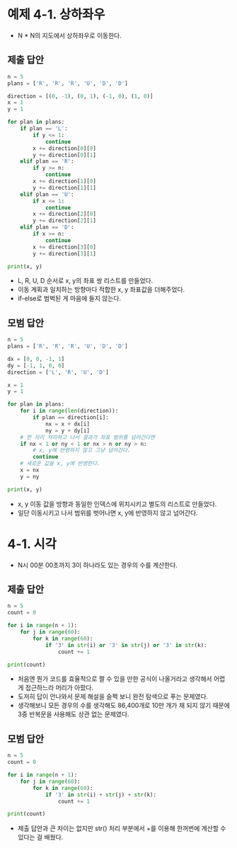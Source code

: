 # 예제 4-1. 상하좌우

- N * N의 지도에서 상하좌우로 이동한다.

## 제출 답안

```python
n = 5
plans = ['R', 'R', 'R', 'U', 'D', 'D']

direction = [(0, -1), (0, 1), (-1, 0), (1, 0)]
x = 1
y = 1

for plan in plans:
    if plan == 'L':
        if y <= 1:
            continue
        x += direction[0][0]
        y += direction[0][1]
    elif plan == 'R':
        if y >= n:
            continue
        x += direction[1][0]
        y += direction[1][1]
    elif plan == 'U':
        if x <= 1:
            continue
        x += direction[2][0]
        y += direction[2][1]
    elif plan == 'D':
        if x >= n:
            continue
        x += direction[3][0]
        y += direction[3][1]

print(x, y)
```

- L, R, U, D 순서로 x, y의 좌표 쌍 리스트를 만들었다.
- 이동 계획과 일치하는 방향마다 적합한 x, y 좌표값을 더해주었다.
- if-else로 범벅된 게 마음에 들지 않는다.

## 모범 답안

```python
n = 5
plans = ['R', 'R', 'R', 'U', 'D', 'D']

dx = [0, 0, -1, 1]
dy = [-1, 1, 0, 0]
direction = ['L', 'R', 'U', 'D']

x = 1
y = 1

for plan in plans:
    for i in range(len(direction)):
        if plan == direction[i]:
            nx = x + dx[i]
            ny = y + dy[i]
    # 한 자리 처리하고 나서 결과가 좌표 범위를 넘어간다면
    if nx < 1 or ny < 1 or nx > n or ny > n:
        # x, y에 반영하지 않고 그냥 넘어간다.
        continue
    # 새로운 값을 x, y에 반영한다.
    x = nx
    y = ny

print(x, y)
```

- x, y 이동 값을 방향과 동일한 인덱스에 위치시키고 별도의 리스트로 만들었다.
- 일단 이동시키고 나서 범위를 벗어나면 x, y에 반영하지 않고 넘어간다.

# 4-1. 시각

- N시 00분 00초까지 3이 하나라도 있는 경우의 수를 계산한다.

## 제출 답안

```python
n = 5
count = 0

for i in range(n + 1):
    for j in range(60):
        for k in range(60):
            if '3' in str(i) or '3' in str(j) or '3' in str(k):
                count += 1

print(count)
```

- 처음엔 뭔가 코드를 효율적으로 짤 수 있을 만한 공식이 나올거라고 생각해서 어렵게 접근하느라 머리가 아팠다.
- 도저히 답이 안나와서 문제 해설을 슬쩍 보니 완전 탐색으로 푸는 문제였다.
- 생각해보니 모든 경우의 수를 생각해도 86,400개로 10만 개가 채 되지 않기 때문에 3중 반복문을 사용해도 상관 없는 문제였다.

## 모범 답안

```python
n = 5
count = 0

for i in range(n + 1):
    for j in range(60):
        for k in range(60):
            if '3' in str(i) + str(j) + str(k):
                count += 1

print(count)
```

- 제출 답안과 큰 차이는 없지만 str() 처리 부분에서 +를 이용해 한꺼번에 계산할 수 있다는 걸 배웠다.